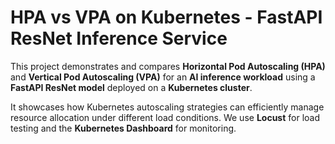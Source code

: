 #  HPA vs VPA on Kubernetes - FastAPI ResNet Inference Service

This project demonstrates and compares **Horizontal Pod Autoscaling (HPA)** and **Vertical Pod Autoscaling (VPA)** for an **AI inference workload** using a **FastAPI ResNet model** deployed on a **Kubernetes cluster**.

It showcases how Kubernetes autoscaling strategies can efficiently manage resource allocation under different load conditions. We use **Locust** for load testing and the **Kubernetes Dashboard** for monitoring.
